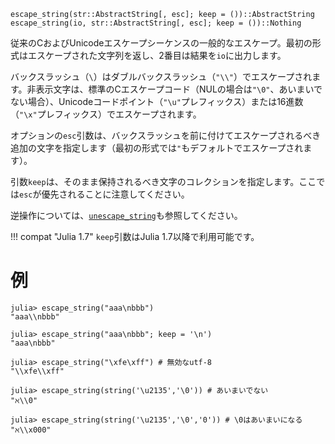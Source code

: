 ```
escape_string(str::AbstractString[, esc]; keep = ())::AbstractString
escape_string(io, str::AbstractString[, esc]; keep = ())::Nothing
```

従来のCおよびUnicodeエスケープシーケンスの一般的なエスケープ。最初の形式はエスケープされた文字列を返し、2番目は結果を`io`に出力します。

バックスラッシュ（`\`）はダブルバックスラッシュ（`"\\"`）でエスケープされます。非表示文字は、標準のCエスケープコード（NULの場合は`"\0"`、あいまいでない場合）、Unicodeコードポイント（`"\u"`プレフィックス）または16進数（`"\x"`プレフィックス）でエスケープされます。

オプションの`esc`引数は、バックスラッシュを前に付けてエスケープされるべき追加の文字を指定します（最初の形式では`"`もデフォルトでエスケープされます）。

引数`keep`は、そのまま保持されるべき文字のコレクションを指定します。ここでは`esc`が優先されることに注意してください。

逆操作については、[`unescape_string`](@ref)も参照してください。

!!! compat "Julia 1.7"
    `keep`引数はJulia 1.7以降で利用可能です。


# 例

```jldoctest
julia> escape_string("aaa\nbbb")
"aaa\\nbbb"

julia> escape_string("aaa\nbbb"; keep = '\n')
"aaa\nbbb"

julia> escape_string("\xfe\xff") # 無効なutf-8
"\\xfe\\xff"

julia> escape_string(string('\u2135','\0')) # あいまいでない
"ℵ\\0"

julia> escape_string(string('\u2135','\0','0')) # \0はあいまいになる
"ℵ\\x000"
```
